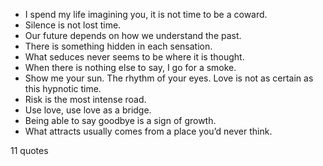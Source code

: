  - I spend my life imagining you, it is not time to be a coward.
 - Silence is not lost time.
 - Our future depends on how we understand the past.
 - There is something hidden in each sensation.
 - What seduces never seems to be where it is thought.
 - When there is nothing else to say, I go for a smoke.
 - Show me your sun. The rhythm of your eyes. Love is not as certain as this hypnotic time.
 - Risk is the most intense road.
 - Use love, use love as a bridge.
 - Being able to say goodbye is a sign of growth.
 - What attracts usually comes from a place you’d never think.

11 quotes